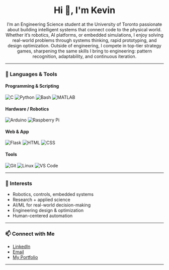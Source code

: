 <h1 align="center">Hi 👋, I'm Kevin</h1>
<p align="center">I’m an Engineering Science student at the University of Toronto passionate about building intelligent systems that connect code to the physical world. Whether it’s robotics, AI platforms, or embedded simulations, I enjoy solving real-world problems through systems thinking, rapid prototyping, and design optimization. Outside of engineering, I compete in top-tier strategy games, sharpening the same skills I bring to engineering: pattern recognition, adaptability, and continuous iteration.</p>

---
### 🔧 Languages & Tools

#### **Programming & Scripting**
![C](https://img.shields.io/badge/C-A8B9CC?style=for-the-badge&logo=c&logoColor=black)
![Python](https://img.shields.io/badge/Python-3776AB?style=for-the-badge&logo=python&logoColor=white)
![Bash](https://img.shields.io/badge/Bash-4EAA25?style=for-the-badge&logo=gnubash&logoColor=white)
![MATLAB](https://img.shields.io/badge/MATLAB-ff6c00?style=for-the-badge&logo=mathworks&logoColor=white)


#### **Hardware / Robotics**
![Arduino](https://img.shields.io/badge/Arduino-00979D?style=for-the-badge&logo=arduino&logoColor=white)
![Raspberry Pi](https://img.shields.io/badge/Raspberry%20Pi-C51A4A?style=for-the-badge&logo=raspberrypi&logoColor=white)


#### **Web & App**
![Flask](https://img.shields.io/badge/Flask-000000?style=for-the-badge&logo=flask&logoColor=white)
![HTML](https://img.shields.io/badge/HTML5-E34F26?style=for-the-badge&logo=html5&logoColor=white)
![CSS](https://img.shields.io/badge/CSS3-1572B6?style=for-the-badge&logo=css3&logoColor=white)

#### **Tools**
![Git](https://img.shields.io/badge/Git-F05032?style=for-the-badge&logo=git&logoColor=white)
![Linux](https://img.shields.io/badge/Linux-FCC624?style=for-the-badge&logo=linux&logoColor=black)
![VS Code](https://img.shields.io/badge/VS%20Code-007ACC?style=for-the-badge&logo=visualstudiocode&logoColor=white)

---

### 🌱 Interests

- Robotics, controls, embedded systems
- Research + applied science
- AI/ML for real-world decision-making
- Engineering design & optimization
- Human-centered automation


---

### 📫 Connect with Me

- [LinkedIn](https://www.linkedin.com/in/pengkev/)
- [Email](mailto:kev.peng@mail.utoronto.ca)
- [My Portfolio](https://pengkev.com) <!-- replace if/when you make one -->

---

